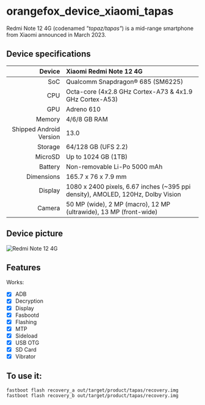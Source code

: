 # orangefox_device_xiaomi_tapas

Redmi Note 12 4G (codenamed _"topaz/tapas"_) is a mid-range smartphone from Xiaomi announced in March 2023.

## Device specifications

Device                  | Xiaomi Redmi Note 12 4G
-----------------------:|:-------------------------
SoC                     | Qualcomm Snapdragon® 685 (SM6225)
CPU                     | Octa-core (4x2.8 GHz Cortex-A73 & 4x1.9 GHz Cortex-A53)
GPU                     | Adreno 610
Memory                  | 4/6/8 GB RAM
Shipped Android Version | 13.0
Storage                 | 64/128 GB (UFS 2.2)
MicroSD                 | Up to 1024 GB (1TB)
Battery                 | Non-removable Li-Po 5000 mAh
Dimensions              | 165.7 x 76 x 7.9 mm
Display                 | 1080 x 2400 pixels, 6.67 inches (~395 ppi density), AMOLED, 120Hz, Dolby Vision
Camera                  | 50 MP (wide), 2 MP (macro), 12 MP (ultrawide), 13 MP (front-wide)

## Device picture

![Redmi Note 12 4G](https://i02.appmifile.com/224_operator_sg/10/03/2023/cdf4a7f40a92668d1c8fe2fcc5045ea8.png)

## Features

Works:

- [X] ADB
- [X] Decryption
- [X] Display
- [X] Fasbootd
- [X] Flashing
- [X] MTP
- [X] Sideload
- [X] USB OTG
- [X] SD Card
- [X] Vibrator

## To use it:

```
fastboot flash recovery_a out/target/product/tapas/recovery.img
fastboot flash recovery_b out/target/product/tapas/recovery.img
```
